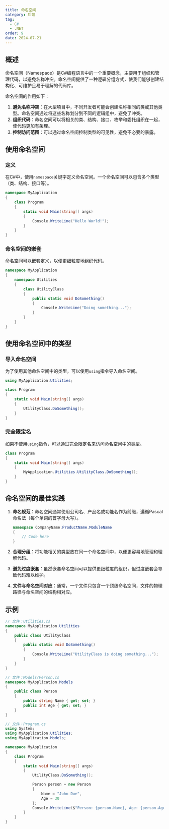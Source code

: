 ```yaml
---
title: 命名空间
category: 后端
tag:
  - C#
  - .NET
order: 9
date: 2024-07-21
---
```


## 概述

命名空间（Namespace）是C#编程语言中的一个重要概念，主要用于组织和管理代码，以避免名称冲突。命名空间提供了一种逻辑分组方式，使我们能够创建结构化、可维护且易于理解的代码库。

命名空间的作用如下：

1. **避免名称冲突**：在大型项目中，不同开发者可能会创建名称相同的类或其他类型。命名空间通过将这些名称划分到不同的逻辑组中，避免了冲突。
2. **组织代码**：命名空间可以将相关的类、结构、接口、枚举和委托组织在一起，使代码更加有条理。
3. **控制访问范围**：可以通过命名空间控制类型的可见性，避免不必要的暴露。

## 使用命名空间

### 定义

在C#中，使用`namespace`关键字定义命名空间。一个命名空间可以包含多个类型（类、结构、接口等）。

```csharp
namespace MyApplication
{
    class Program
    {
        static void Main(string[] args)
        {
            Console.WriteLine("Hello World!");
        }
    }
}
```

### 命名空间的嵌套

命名空间可以嵌套定义，以便更细粒度地组织代码。

```csharp
namespace MyApplication
{
    namespace Utilities
    {
        class UtilityClass
        {
            public static void DoSomething()
            {
                Console.WriteLine("Doing something...");
            }
        }
    }
}
```

## 使用命名空间中的类型

### 导入命名空间

为了使用其他命名空间中的类型，可以使用`using`指令导入命名空间。

```csharp
using MyApplication.Utilities;

class Program
{
    static void Main(string[] args)
    {
        UtilityClass.DoSomething();
    }
}
```

### 完全限定名

如果不使用`using`指令，可以通过完全限定名来访问命名空间中的类型。

```csharp
class Program
{
    static void Main(string[] args)
    {
        MyApplication.Utilities.UtilityClass.DoSomething();
    }
}
```

## 命名空间的最佳实践

1. **命名规范**：命名空间通常使用公司名、产品名或功能名作为前缀，遵循Pascal命名法（每个单词的首字母大写）。
   ```csharp
   namespace CompanyName.ProductName.ModuleName
   {
       // Code here
   }
   ```

2. **合理分组**：将功能相关的类型放在同一个命名空间中，以便更容易地管理和理解代码。

3. **避免过度嵌套**：虽然嵌套命名空间可以提供更细粒度的组织，但过度嵌套会导致代码难以维护。

4. **文件与命名空间对应**：通常，一个文件只包含一个顶级命名空间，文件的物理路径与命名空间的结构相对应。

## 示例

```csharp
// 文件：Utilities.cs
namespace MyApplication.Utilities
{
    public class UtilityClass
    {
        public static void DoSomething()
        {
            Console.WriteLine("UtilityClass is doing something...");
        }
    }
}

// 文件：Models/Person.cs
namespace MyApplication.Models
{
    public class Person
    {
        public string Name { get; set; }
        public int Age { get; set; }
    }
}

// 文件：Program.cs
using System;
using MyApplication.Utilities;
using MyApplication.Models;

namespace MyApplication
{
    class Program
    {
        static void Main(string[] args)
        {
            UtilityClass.DoSomething();

            Person person = new Person
            {
                Name = "John Doe",
                Age = 30
            };
            Console.WriteLine($"Person: {person.Name}, Age: {person.Age}");
        }
    }
}
```
